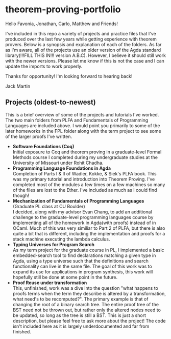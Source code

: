 # theorem-proving-portfolio

Hello Favonia, Jonathan, Carlo, Matthew and Friends!

I've included in this repo a variety of projects and practice files that I've produced over the last few years while getting experience with theorem provers. Below is a synopsis and explanation of each of the folders. As far as I'm aware, all of the projects use an older version of the Agda standard library(!!!FILL THIS IN!!! version A.B.C). However, I believe it should still work with the newer versions. Please let me know if this is not the case and I can update the imports to work properly. 

Thanks for opportunity! I'm looking forward to hearing back!

Jack Martin

## Projects (oldest-to-newest)
This is a brief overview of some of the projects and tutorials I've worked. The two main folders from PLFA and Fundamentals of Programming Languages are included above. I would point you primarily to some of the later homeworks in the FPL folder along with the term project to see some of the larger proofs I've written.

* **Software Foundations (Coq)** <br /> Initial exposure to Coq and theorem proving in a graduate-level Formal Methods course I completed during my undergraduate studies at the University of Missouri under Rohit Chadha.
* **Programming Language Foundations in Agda** <br/> Completion of Parts I & II of Wadler, Kokke, & Siek's PLFA book. This was my primary tutorial and introduction into Theorem Proving. I've completed most of the modules a few times on a few machines so many of the files are lost to the Ether. I've included as much as I could find though!
* **Mechanization of Fundamentals of Programming Languages** (Graduate PL class at CU Boulder) <br/> I decided, along with my advisor Evan Chang, to add an additional challenge to the graduate-level programming languages course by implementing all of the homework in Agda(with proofs) instead of in OCaml. Much of this was very similiar to Part 2 of PLFA, but there is also quite a bit that is different, including the implementation and proofs for a stack machine executing the lambda calculus. 
* **Typing Universes for Program Search** <br /> As my term project for the graduate course in PL, I implemented a basic embedded-search tool to find declarations matching a given type in Agda, using a type universe such that the definitions and search functionality can live in the same file. The goal of this work was to expand its use for applications in program synthesis, this work will hopefully still be done at some point in the future. 
* **Proof Reuse under transformation** <br /> This, unfinished, work was a dive into the question "what happens to proofs terms when the term they describe is altered by a transformation, what need's to be recomputed?". The primary example is that of changing the root of a binary search tree. The entire proof tree of the BST need not be thrown out, but rather only the altered nodes need to be updated, so long as the tree is still a BST. This is just a short description, but please feel free to ask more about the project! The code isn't included here as it is largely underdocumented and far from finished.
